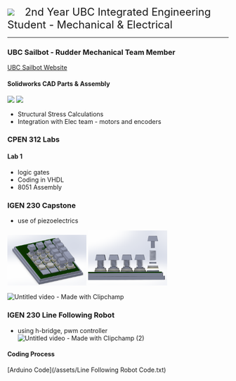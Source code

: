 

<br/>
<img src="https://github.com/ko-vera/ko-vera.github.io/assets/91451073/cd6c7775-5e18-4cb7-b367-4364af5e81c0" width="70">
&nbsp;&nbsp;&nbsp;&nbsp; <font size ="5"> 2nd Year UBC Integrated Engineering Student - Mechanical & Electrical</font>  

----
### UBC Sailbot - Rudder Mechanical Team Member
[UBC Sailbot Website](https://www.ubcsailbot.org/)
#### Solidworks CAD Parts & Assembly
<img src="https://github.com/ko-vera/ko-vera.github.io/assets/91451073/18be7fbe-1d6d-4935-bb8d-18311dc1d2e1" width="180"> <img src="https://github.com/ko-vera/ko-vera.github.io/assets/91451073/dcda9d7b-4d81-40f5-aba7-b0ffed2962ce" width="300">

- Structural Stress Calculations
- Integration with Elec team - motors and encoders


### CPEN 312 Labs
#### Lab 1
- logic gates
- Coding in VHDL 
- 8051 Assembly

  
### IGEN 230 Capstone
- use of piezoelectrics
  
<img src="/assets/numpadbreakdown" width="180">
<img src="/assets/numpadexploded" width="180">

![Untitled video - Made with Clipchamp](https://github.com/ko-vera/ko-vera.github.io/assets/91451073/953a51cf-c60d-465f-b170-7065d8c8f2f6)

  
### IGEN 230 Line Following Robot
- using h-bridge, pwm controller
![Untitled video - Made with Clipchamp (2)](https://github.com/ko-vera/ko-vera.github.io/assets/91451073/e24929fb-96b1-41d2-889c-43a509dabb59)


#### Coding Process
[Arduino Code](/assets/Line Following Robot Code.txt)
<!--<img src="/assets/code1" width="300"> <img src="/assets/code2" width="300"> <img src="/assets/code3" width="300">-->
<!--<img src="/assets/code4" width="300"> <img src="/assets/code5" width="300"> <img src="/assets/code6" width="300">-->


